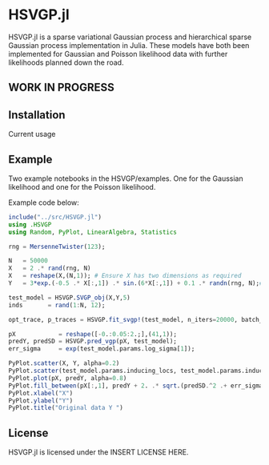 HSVGP.jl
=========

HSVGP.jl is a sparse variational Gaussian process and hierarchical sparse Gaussian process implementation in Julia. 
These models have both been implemented for Gaussian and Poisson likelihood data with further likelihoods planned down
the road. 

## WORK IN PROGRESS

Installation
------------

Current usage 

Example
------------

Two example notebooks in the HSVGP/examples. One for the Gaussian likelihood and one for the Poisson likelihood.

Example code below:

```julia
include("../src/HSVGP.jl")
using .HSVGP  
using Random, PyPlot, LinearAlgebra, Statistics  

rng = MersenneTwister(123);

N   = 50000
X   = 2 .* rand(rng, N)
X   = reshape(X,(N,1)); # Ensure X has two dimensions as required
Y   = 3*exp.(-0.5 .* X[:,1]) .* sin.(6*X[:,1]) + 0.1 .* randn(rng, N);# .+ 10.;

test_model = HSVGP.SVGP_obj(X,Y,5)    
inds       = rand(1:N, 12);  

opt_trace, p_traces = HSVGP.fit_svgp!(test_model, n_iters=20000, batch_size=20);  

pX            = reshape([-0.:0.05:2.;],(41,1)); 
predY, predSD = HSVGP.pred_vgp(pX, test_model);
err_sigma     = exp(test_model.params.log_sigma[1]);  

PyPlot.scatter(X, Y, alpha=0.2)
PyPlot.scatter(test_model.params.inducing_locs, test_model.params.inducing_mean, alpha=0.8)
PyPlot.plot(pX, predY, alpha=0.8)
PyPlot.fill_between(pX[:,1], predY + 2. .* sqrt.(predSD.^2 .+ err_sigma^2), predY - 2. .* sqrt.(predSD.^2 .+ err_sigma^2),alpha=.5)
PyPlot.xlabel("X")
PyPlot.ylabel("Y")
PyPlot.title("Original data Y ")
```

License
-------

HSVGP.jl is licensed under the INSERT LICENSE HERE.